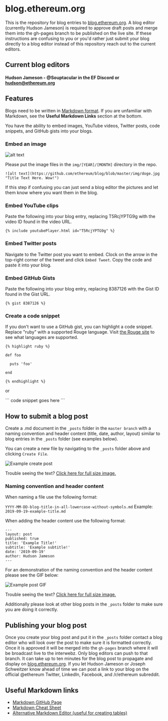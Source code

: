 # blog.ethereum.org

This is the repository for blog entries to [blog.ethereum.org](https://blog.ethereum.org). A blog editor (currently Hudson Jameson) is required to approve draft posts and merge them into the gh-pages branch to be published on the live site. If these instructions are confusing to you or you'd rather just submit your blog directly to a blog editor instead of this repository reach out to the current editors.

## Current blog editors
#### Hudson Jameson - @Souptacular in the EF Discord or hudson@ethereum.org

## Features
Blogs need to be written in [Markdown format](https://guides.github.com/features/mastering-markdown/). If you are unfamiliar with Markdown, see the **Useful Markdown Links** section at the bottom.

You have the ability to embed images, YouTube videos, Twitter posts, code snippets, and GitHub gists into your blogs.

### Embed an image
![alt text](https://github.com/ethereum/blog/blob/master/img/doge.jpg "Mouseover Text Here. Wow!")

Please put the image files in the `img/[YEAR]/[MONTH]` directory in the repo.
```
![alt text](https://github.com/ethereum/blog/blob/master/img/doge.jpg "Title Text Here. Wow!")
```
If this step if confusing you can just send a blog editor the pictures and let them know where you want them in the blog.

### Embed YouTube clips
Paste the following into your blog entry, replacing T5RcjYPTG9g with the video ID found in the video URL.

`{% include youtubePlayer.html id="T5RcjYPTG9g" %}`

### Embed Twitter posts
Navigate to the Twitter post you want to embed. Clock on the arrow in the top-right corner of the tweet and click `Embed Tweet`. Copy the code and paste it into your blog.

### Embed GitHub Gists
Paste the following into your blog entry, replacing 8387126 with the Gist ID found in the Gist URL.

`{% gist 8387126 %}`

### Create a code snippet
If you don't want to use a GitHub gist, you can highlight a code snippet. Replace "ruby" with a supported Rouge language.
Visit [the Rouge site](http://rouge.jneen.net/) to see what languages are supported.

```
{% highlight ruby %}

def foo

  puts 'foo'

end

{% endhighlight %}
```

or

\```
code snippet goes here
\```

## How to submit a blog post
Create a .md document in the `_posts` folder in the `master branch` with a naming convention and header content (title, date, author, layout) similar to blog entries in the `_posts` folder (see examples below).

You can create a new file by navigating to the `_posts` folder above and clicking `Create File`.

![Example create post](https://blog.ethereum.org/img/2019/readme/new_file.png)

Trouble seeing the text? [Click here for full size image.](https://blog.ethereum.org/img/2019/readme/new_file.png)

### Naming convention and header content
When naming a file use the following format:

`YYYY-MM-DD-blog-title-in-all-lowercase-without-symbols.md`
Example: `2019-09-19-example-title.md`

When adding the header content use the following format:

```
---
layout: post
published: true
title: 'Example Title!'
subtitle: 'Example subtitle!'
date: '2019-09-19'
author: Hudson Jameson
---
```

For an demonstration of the naming convention and the header content please see the GIF below:

![Example post GIF](https://blog.ethereum.org/img/2019/readme/create_post_ani.gif)

Trouble seeing the text? [Click here for full size image.](https://blog.ethereum.org/img/2019/readme/create_post_ani.gif)

Additionally please look at other blog posts in the `_posts` folder to make sure you are doing it correctly.

## Publishing your blog post
Once you create your blog post and put it in the `_posts` folder contact a blog editor who will look over the post to make sure it is formatted correctly. Once it is approved it will be merged into the `gh-pages` branch where it will be broadcast live to the interwebz. Only blog editors can push to that branch. It can take up to ten minutes for the blog post to propagate and display on [blog.ethereum.org](blog.ethereum.org). If you let Hudson Jameson or Joseph Schweitzer know ahead of time we can post a link to your blog on the official @ethereum Twitter, LinkedIn, Facebook, and /r/ethereum subreddit.

## Useful Markdown links
- [Markdown GitHub Page](https://guides.github.com/features/mastering-markdown/)
- [Markdown Cheat Sheet](https://github.com/adam-p/markdown-here/wiki/Markdown-Cheatsheet)
- [Alternative Markdown Editor (useful for creating tables)](https://hackmd.io/)
